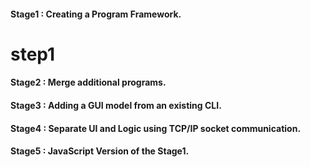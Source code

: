 <h4>Stage1 : Creating a Program Framework.</h1>
  <h1>step1</h1>
<h4>Stage2 : Merge additional programs.</h1>
<h4>Stage3 : Adding a GUI model from an existing CLI.</h1>
<h4>Stage4 : Separate UI and Logic using TCP/IP socket communication.</h1>
<h4>Stage5 : JavaScript Version of the Stage1.</h4>
